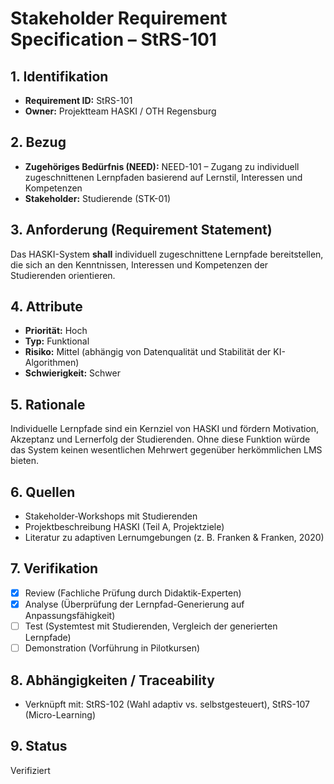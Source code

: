 # Stakeholder Requirement Specification – StRS-101

## 1. Identifikation
- **Requirement ID:** StRS-101
- **Owner:** Projektteam HASKI / OTH Regensburg  

## 2. Bezug
- **Zugehöriges Bedürfnis (NEED):** NEED-101 – Zugang zu individuell zugeschnittenen Lernpfaden basierend auf Lernstil, Interessen und Kompetenzen  
- **Stakeholder:** Studierende (STK-01)  

## 3. Anforderung (Requirement Statement)
Das HASKI-System **shall** individuell zugeschnittene Lernpfade bereitstellen, die sich an den Kenntnissen, Interessen und Kompetenzen der Studierenden orientieren.  

## 4. Attribute
- **Priorität:** Hoch  
- **Typ:** Funktional  
- **Risiko:** Mittel (abhängig von Datenqualität und Stabilität der KI-Algorithmen)  
- **Schwierigkeit:** Schwer  

## 5. Rationale
Individuelle Lernpfade sind ein Kernziel von HASKI und fördern Motivation, Akzeptanz und Lernerfolg der Studierenden. Ohne diese Funktion würde das System keinen wesentlichen Mehrwert gegenüber herkömmlichen LMS bieten.  

## 6. Quellen
- Stakeholder-Workshops mit Studierenden  
- Projektbeschreibung HASKI (Teil A, Projektziele)  
- Literatur zu adaptiven Lernumgebungen (z. B. Franken & Franken, 2020)  

## 7. Verifikation
- [x] Review (Fachliche Prüfung durch Didaktik-Experten)  
- [x] Analyse (Überprüfung der Lernpfad-Generierung auf Anpassungsfähigkeit)  
- [ ] Test (Systemtest mit Studierenden, Vergleich der generierten Lernpfade)  
- [ ] Demonstration (Vorführung in Pilotkursen)  

## 8. Abhängigkeiten / Traceability
- Verknüpft mit: StRS-102 (Wahl adaptiv vs. selbstgesteuert), StRS-107 (Micro-Learning)  

## 9. Status
Verifiziert
